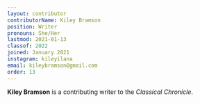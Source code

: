 ```yaml
---
layout: contributor
contributorName: Kiley Bramson
position: Writer
pronouns: She/Her
lastmod: 2021-01-13
classof: 2022
joined: January 2021
instagram: kileyilana
email: kileybramson@gmail.com
order: 13
---
```

**Kiley Bramson** is a contributing writer to the *Classical Chronicle*.
